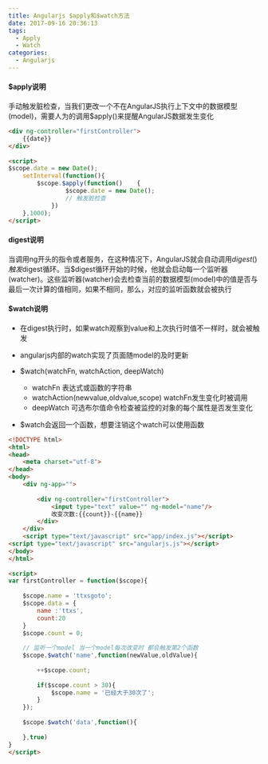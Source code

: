 ```yaml
---
title: Angularjs $apply和$watch方法
date: 2017-09-16 20:36:13
tags:
  - Apply
  - Watch
categories:
  - Angularjs
---
```

#### $apply说明
手动触发脏检查，当我们更改一个不在AngularJS执行上下文中的数据模型(model)，需要人为的调用$apply()来提醒AngularJS数据发生变化

```html
<div ng-controller="firstController">
    {{date}}
</div>
 
<script>
$scope.date = new Date();
    setInterval(function(){
        $scope.$apply(function()    {
                $scope.date = new Date();
                // 触发脏检查
            })
    },1000);
</script>
```
#### digest说明
当调用ng开头的指令或者服务，在这种情况下，AngularJS就会自动调用$digest()触发$digest循环。当$digest循环开始的时候，他就会启动每一个监听器(watcher)。这些监听器(watcher)会去检查当前的数据模型(model)中的值是否与最后一次计算的值相同，如果不相同，那么，对应的监听函数就会被执行
#### $watch说明
- 在digest执行时，如果watch观察到value和上次执行时值不一样时，就会被触发
- angularjs内部的watch实现了页面随model的及时更新
- $watch(watchFn, watchAction, deepWatch)

    - watchFn 表达式或函数的字符串
    - watchAction(newvalue,oldvalue,scope) watchFn发生变化时被调用
    - deepWatch 可选布尔值命令检查被监控的对象的每个属性是否发生变化

- $watch会返回一个函数，想要注销这个watch可以使用函数

```html
<!DOCTYPE html>
<html>
<head>
    <meta charset="utf-8">
</head>
<body>
    <div ng-app="">
 
        <div ng-controller="firstController">
            <input type="text" value="" ng-model="name"/>
            改变次数:{{count}}-{{name}}
        </div>
    </div>
    <script type="text/javascript" src="app/index.js"></script>
<script type="text/javascript" src="angularjs.js"></script>
</body>
</html>
   
<script>
var firstController = function($scope){
 
    $scope.name = 'ttxsgoto';
    $scope.data = {
        name :'ttxs',
        count:20
    }
    $scope.count = 0;
  
    // 监听一个model 当一个model每次改变时 都会触发第2个函数
    $scope.$watch('name',function(newValue,oldValue){
  
        ++$scope.count;
  
        if($scope.count > 30){
            $scope.name = '已经大于30次了';
        }
    });
  
    $scope.$watch('data',function(){
 
    },true)
}
</script>
```





